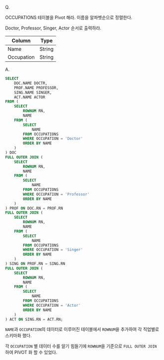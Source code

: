 Q. 

OCCUPATIONS 테이블을 Pivot 해라.
이름을 알파벳순으로 정렬한다. 

Doctor, Professor, Singer, Actor 순서로 출력하라.


|Column|Type|
|------|----|
|Name|String|
|Occupation|String|


A.

```SQL
SELECT
    DOC.NAME DOCTR,
    PROF.NAME PROFESSOR,
    SING.NAME SINGER,
    ACT.NAME ACTOR
FROM (
    SELECT
        ROWNUM RN,
        NAME
    FROM (
        SELECT
            NAME
        FROM OCCUPATIONS
        WHERE OCCUPATION = 'Doctor'
        ORDER BY NAME
    )
) DOC
FULL OUTER JOIN (
    SELECT
        ROWNUM RN,
        NAME
    FROM (
        SELECT
            NAME
        FROM OCCUPATIONS
        WHERE OCCUPATION = 'Professor'
        ORDER BY NAME
    )
) PROF ON DOC.RN = PROF.RN
FULL OUTER JOIN (
    SELECT
        ROWNUM RN,
        NAME
    FROM (
        SELECT
            NAME
        FROM OCCUPATIONS
        WHERE OCCUPATION = 'Singer'
        ORDER BY NAME
    )
) SING ON PROF.RN = SING.RN
FULL OUTER JOIN (
    SELECT
        ROWNUM RN,
        NAME
    FROM (
        SELECT
            NAME
        FROM OCCUPATIONS
        WHERE OCCUPATION = 'Actor'
        ORDER BY NAME
    )
) ACT ON SING.RN = ACT.RN;
```

`NAME`과 `OCCUPATION`의 데이터로 이루어진 테이블에서 `ROWNUM`을 추가하여 각 직업별로 스키마화 했다.

각 `OCCUPATION` 별 데이터 수를 알기 힘들기에 `ROWNUM`을 기준으로 `FULL OUTER JOIN` 하여 PIVOT 화 할 수 있었다.